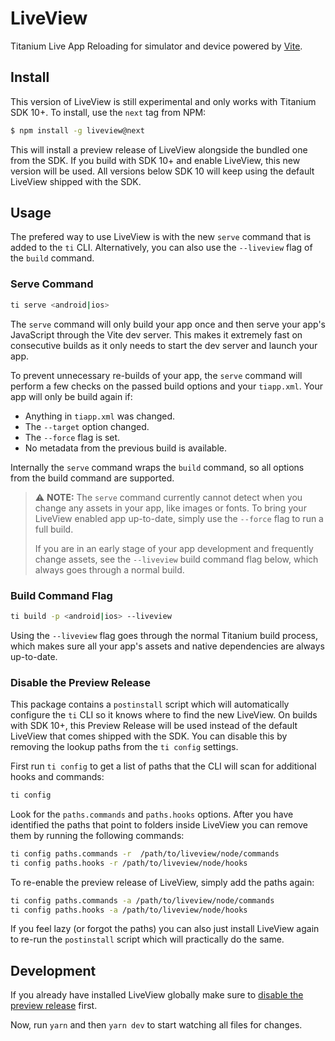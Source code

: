 # LiveView

Titanium Live App Reloading for simulator and device powered by [Vite](https://vitejs.dev/).

## Install

This version of LiveView is still experimental and only works with Titanium SDK 10+. To install, use the `next` tag from NPM:

``` sh
$ npm install -g liveview@next
```

This will install a preview release of LiveView alongside the bundled one from the SDK. If you build with SDK 10+ and enable LiveView, this new version will be used. All versions below SDK 10 will keep using the default LiveView shipped with the SDK.

## Usage

The prefered way to use LiveView is with the new `serve` command that is added to the `ti` CLI. Alternatively, you can also use the `--liveview` flag of the `build` command.

### Serve Command

```sh
ti serve <android|ios>
```

The `serve` command will only build your app once and then serve your app's JavaScript through the Vite dev server. This makes it extremely fast on consecutive builds as it only needs to start the dev server and launch your app.

To prevent unnecessary re-builds of your app, the `serve` command will perform a few checks on the passed build options and your `tiapp.xml`. Your app will only be build again if:

- Anything in `tiapp.xml` was changed.
- The `--target` option changed.
- The `--force` flag is set.
- No metadata from the previous build is available.

Internally the `serve` command wraps the `build` command, so all options from the build command are supported.

> ⚠️ **NOTE:** The `serve` command currently cannot detect when you change any assets in your app, like images or fonts. To bring your LiveView enabled app up-to-date, simply use the `--force` flag to run a full build.
>
> If you are in an early stage of your app development and frequently change assets, see the `--liveview` build command flag below, which always goes through a normal build.

### Build Command Flag

```sh
ti build -p <android|ios> --liveview
```

Using the `--liveview` flag goes through the normal Titanium build process, which makes sure all your app's assets and native dependencies are always up-to-date.

### Disable the Preview Release

This package contains a `postinstall` script which will automatically configure the `ti` CLI so it knows where to find the new LiveView. On builds with SDK 10+, this Preview Release will be used instead of the default LiveView that comes shipped with the SDK. You can disable this by removing the lookup paths from the `ti config` settings.

First run `ti config` to get a list of paths that the CLI will scan for additional hooks and commands:

```sh
ti config
```

Look for the `paths.commands` and `paths.hooks` options. After you have identified the paths that point to folders inside LiveView you can remove them by running the following commands:

```sh
ti config paths.commands -r  /path/to/liveview/node/commands
ti config paths.hooks -r /path/to/liveview/node/hooks
```

To re-enable the preview release of LiveView, simply add the paths again:

```sh
ti config paths.commands -a /path/to/liveview/node/commands
ti config paths.hooks -a /path/to/liveview/node/hooks
```

If you feel lazy (or forgot the paths) you can also just install LiveView again to re-run the `postinstall` script which will practically do the same.

## Development

If you already have installed LiveView globally make sure to [disable the preview release](#disable-the-preview-release) first.

Now, run `yarn` and then `yarn dev` to start watching all files for changes.
